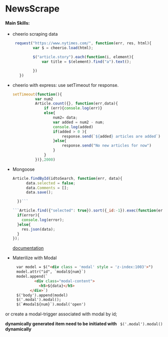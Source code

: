 # NewsScrape

#### Main Skills:
  * cheerio
    scraping data
    ```javascript
     request("https://www.nytimes.com/", function(err, res, html){
             var $ = cheerio.load(html);

             $("article.story").each(function(i, element){
                 var title = $(element).find("a").text();

             })
       })
     ```
      
  * cheerio with express: use setTimeout for response.
      ```javascript
      setTimeout(function(){
                var num2
                Article.count({}, function(err,data){
                    if (err){console.log(err)}
                    else{
                        num2= data;
                        var added = num2 - num;
                        console.log(added)
                        if(added > 0 ){
                            response.send(`${added} articles are added`)
                        }else{
                            response.send("No new articles for now")
                        }
                    }
                })},2000)
      ```
                
* Mongoose
  ```javascript
  Article.findById(idtoSearch, function(err, data){
        data.selected = false;
        data.Comments = [];
        data.save();

    })```

  ```Article.find({"selected": true}).sort({_id:-1}).exec(function(error, data){
    if(error){
      console.log(error);
    }else{
      res.json(data);
    }
  });
  ```

  [documentation](http://mongoosejs.com/docs/queries.html)


* Materilize with Modal

 ```html 
      var model = $("<div class = 'modal' style = 'z-index:1003'>")
      model.attr("id", `modal${num}`)
      model.append(`
              <div class="modal-content">
                <h5>${data}</h5>
            </div>`)
      $('body').append(model)
      $('.modal').modal();
      $(`#modal${num}`).modal('open')
  ```

   or create a modal-trigger associated with modal by id;
   
   __dynamically generated item need to be initiated with__ ` $('.modal').modal()` __dynamically__

       
          
     
    
